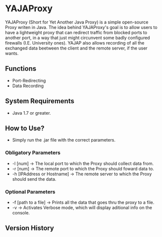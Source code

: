 # YAJAProxy
YAJAProxy (Short for Yet Another Java Proxy) is a simple open-source Proxy writen in Java.
The idea behind YAJAProxy's goal is to allow users to have a lightweight proxy that can redirect traffic from blocked ports to another port, in a way that just might circunvent some badly configured firewalls (I.E. University ones). YAJAP also allows recording of all the exchanged data beetween the client and the remote server, if the user wants.

## Functions
+ Port-Redirecting
+ Data Recording

## System Requirements
+ Java 1.7 or greater.

## How to Use?
+ Simply run the .jar file with the correct parameters.

### Obligatory Parameters
+ -l [num] -> The local port to which the Proxy should collect data from.
+ -r [num] -> The remote port to which the Proxy should foward data to.
+ -h [IPAddress or Hostname] -> The remote server to which the Proxy should send the data.

### Optional Parameters
+ -f [path to a file] -> Prints all the data that goes thru the proxy to a file.
+ -v -> Activates Verbose mode, which will display aditional info on the console.


## Version History
